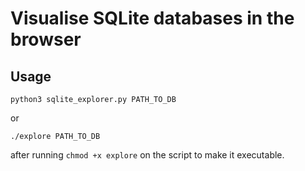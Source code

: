 # Visualise SQLite databases in the browser

## Usage

`python3 sqlite_explorer.py PATH_TO_DB`

or

`./explore PATH_TO_DB`

after running `chmod +x explore` on the script to make it executable.
